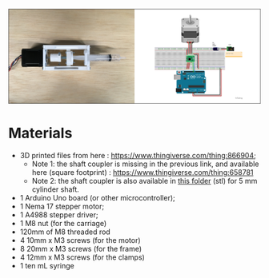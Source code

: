 
![Syringe driver with nema17](../images/nema17.png)    

# Materials
* 3D printed files from here : https://www.thingiverse.com/thing:866904;
    * Note 1: the shaft coupler is missing in the previous link, and available here (square footprint) : https://www.thingiverse.com/thing:658781
    * Note 2: the shaft coupler is also available in [this folder](stl/) (stl) for 5 mm cylinder shaft.
* 1 Arduino Uno board (or other microcontroller);
* 1 Nema 17 stepper motor;
* 1 A4988 stepper driver;
* 1 M8 nut (for the carriage)
* 120mm of M8 threaded rod
* 4 10mm x M3 screws (for the motor)
* 8 20mm x M3 screws (for the frame)
* 4 12mm x M3 screws (for the clamps)
* 1 ten mL syringe
